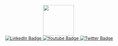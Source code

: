 <div id="badges" align="center">
  <img src="https://media.giphy.com/media/gU25raLP4pUu4/giphy.gif" width="100"/>
</div>
<div id="badges"  align="center">
<img src="https://komarev.com/ghpvc/?username=noonlylookers&style=flat-square&color=blue" alt=""/>
  <a href="https://linkedin.com/">
    <img src="https://img.shields.io/badge/LinkedIn-blue?style=for-the-badge&logo=linkedin&logoColor=white" alt="LinkedIn Badge"/>
  </a>
  <a href="https://www.youtube.com/">
    <img src="https://img.shields.io/badge/YouTube-red?style=for-the-badge&logo=youtube&logoColor=white" alt="Youtube Badge"/>
  </a>
  <a href="your-twitter-URL">
    <img src="https://img.shields.io/badge/Twitter-blue?style=for-the-badge&logo=twitter&logoColor=white" alt="Twitter Badge"/>
  </a>
</div>
